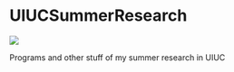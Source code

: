 # UIUCSummerResearch
![](https://img.shields.io/github/issues/BryceTsui/UIUCSummerResearch)

Programs and other stuff of my summer research in UIUC
